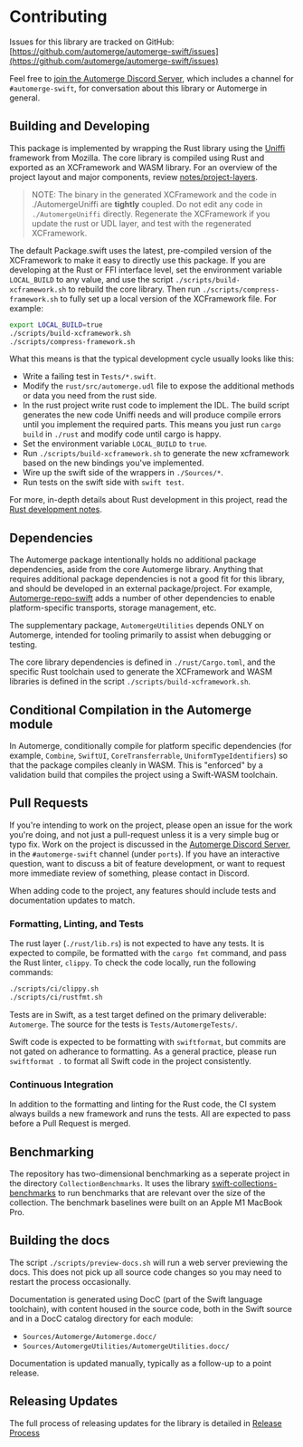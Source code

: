 # Contributing

Issues for this library are tracked on GitHub: [https://github.com/automerge/automerge-swift/issues](https://github.com/automerge/automerge-swift/issues)

Feel free to [join the Automerge Discord Server](https://discord.gg/HrpnPAU5zx), which includes a channel for `#automerge-swift`, for conversation about this library or Automerge in general.

## Building and Developing

This package is implemented by wrapping the Rust library using the [Uniffi](https://mozilla.github.io/uniffi-rs/) framework from Mozilla.
The core library is compiled using Rust and exported as an XCFramework and WASM library.
For an overview of the project layout and major components, review [notes/project-layers](./notes/project-layers.md).

> NOTE: The binary in the generated XCFramework and the code in ./AutomergeUniffi are **tightly** coupled. Do not edit any code in `./AutomergeUniffi` directly. Regenerate the XCFramework if you update the rust or UDL layer, and test with the regenerated XCFramework.

The default Package.swift uses the latest, pre-compiled version of the XCFramework to make it easy to directly use this package.
If you are developing at the Rust or FFI interface level, set the environment variable `LOCAL_BUILD` to any value, and use the script `./scripts/build-xcframework.sh` to rebuild the core library.
Then run `./scripts/compress-framework.sh` to fully set up a local version of the XCFramework file.
For example:

```bash
export LOCAL_BUILD=true
./scripts/build-xcframework.sh
./scripts/compress-framework.sh
```

What this means is that the typical development cycle usually looks like this:

* Write a failing test in `Tests/*.swift`.
* Modify the `rust/src/automerge.udl` file to expose the additional methods or data you need from the rust side.
* In the rust project write rust code to implement the IDL. The build script generates the new code Uniffi needs and will produce compile errors until you implement the required parts. This means you just run `cargo build` in `./rust` and modify code until cargo is happy.
* Set the environment variable `LOCAL_BUILD` to `true`.
* Run `./scripts/build-xcframework.sh` to generate the new xcframework based on the new bindings you've implemented.
* Wire up the swift side of the wrappers in `./Sources/*`.
* Run tests on the swift side with `swift test`.

For more, in-depth details about Rust development in this project, read the [Rust development notes](./notes/rust-dev.md).

## Dependencies

The Automerge package intentionally holds no additional package dependencies, aside from the core Automerge library. Anything that requires additional package dependencies is not a good fit for this library, and should be developed in an external package/project. For example, [Automerge-repo-swift](http://github.com/automerge/automerge-repo-swift/) adds a number of other dependencies to enable platform-specific transports, storage management, etc.

The supplementary package, `AutomergeUtilities` depends ONLY on Automerge, intended for tooling primarily to assist when debugging or testing.

The core library dependencies is defined in `./rust/Cargo.toml`, and the specific Rust toolchain used to generate the XCFramework and WASM libraries is defined in the script `./scripts/build-xcframework.sh`.

## Conditional Compilation in the Automerge module

In Automerge, conditionally compile for platform specific dependencies (for example, `Combine`, `SwiftUI`, `CoreTransferrable`, `UniformTypeIdentifiers`) so that the package compiles cleanly in WASM.
This is "enforced" by a validation build that compiles the project using a Swift-WASM toolchain.

## Pull Requests

If you're intending to work on the project, please open an issue for the work you're doing, and not just a pull-request unless it is a very simple bug or typo fix.
Work on the project is discussed in the [Automerge Discord Server](https://discord.gg/HrpnPAU5zx), in the `#automerge-swift` channel (under `ports`).
If you have an interactive question, want to discuss a bit of feature development, or want to request more immediate review of something, please contact in Discord.

When adding code to the project, any features should include tests and documentation updates to match.

### Formatting, Linting, and Tests

The rust layer (`./rust/lib.rs`) is not expected to have any tests. It is expected to compile, be formatted with the `cargo fmt` command, and pass the Rust linter, `clippy`. To check
the code locally, run the following commands:

```bash
./scripts/ci/clippy.sh
./scripts/ci/rustfmt.sh
```

Tests are in Swift, as a test target defined on the primary deliverable: `Automerge`.
The source for the tests is `Tests/AutomergeTests/`.

Swift code is expected to be formatting with `swiftformat`, but commits are not gated on adherance to formatting.
As a general practice, please run `swiftformat .` to format all Swift code in the project consistently.

### Continuous Integration

In addition to the formatting and linting for the Rust code, the CI system always builds a new framework and runs the tests.
All are expected to pass before a Pull Request is merged.

## Benchmarking

The repository has two-dimensional benchmarking as a seperate project in the directory `CollectionBenchmarks`.
It uses the library [swift-collections-benchmarks](https://github.com/apple/swift-collections-benchmark) to run benchmarks that are relevant over the size of the collection.
The benchmark baselines were built on an Apple M1 MacBook Pro.

## Building the docs

The script `./scripts/preview-docs.sh` will run a web server previewing the docs.
This does not pick up all source code changes so you may need to restart the process occasionally.

Documentation is generated using DocC (part of the Swift language toolchain), with content housed in the source code, both in the Swift source and in a DocC catalog directory for each module:

* `Sources/Automerge/Automerge.docc/`
* `Sources/AutomergeUtilities/AutomergeUtilities.docc/`

Documentation is updated manually, typically as a follow-up to a point release.

## Releasing Updates

The full process of releasing updates for the library is detailed in [Release Process](./notes/release-process.md)
